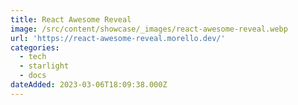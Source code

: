 ```yaml
---
title: React Awesome Reveal
image: /src/content/showcase/_images/react-awesome-reveal.webp
url: 'https://react-awesome-reveal.morello.dev/'
categories:
  - tech
  - starlight
  - docs
dateAdded: 2023-03-06T18:09:38.000Z
---
```



